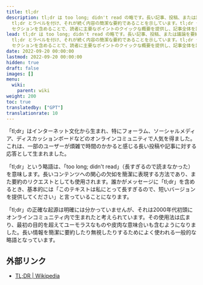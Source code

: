 ```yaml
---
title: tl;dr
description: tl;dr は too long; didn't read の略です。長い記事、投稿、または議論を要約するためによく使われます。当ウィキでは、各記事の最初の段落に
  tl;dr とラベルを付け、それが続く内容の簡潔な要約であることを示しています。tl;dr セクションは、独自のセリフ体フォントでわずかに装飾されており、他の記事とは明確に区別されます。tl;dr
  セクションを含めることで、読者に主要なポイントのクイックな概要を提供し、記事全体を読まずにキーポイントの情報を把握することができます。
lead: tl;dr は too long; didn't read の略です。長い記事、投稿、または議論を要約するためによく使われます。当ウィキでは、各記事の最初の段落に
  tl;dr とラベルを付け、それが続く内容の簡潔な要約であることを示しています。tl;dr セクションは、独自のセリフ体フォントでわずかに装飾されており、他の記事とは明確に区別されます。tl;dr
  セクションを含めることで、読者に主要なポイントのクイックな概要を提供し、記事全体を読まずにキーポイントの情報を把握することができます。
date: 2022-09-20 00:00:00
lastmod: 2022-09-20 00:00:00
hidden: true
draft: false
images: []
menu:
  wiki:
    parent: wiki
weight: 200
toc: true
translatedby: ["GPT"]
translationrate: 10
---
```


「tl;dr」はインターネット文化から生まれ、特にフォーラム、ソーシャルメディア、ディスカッションボードなどのオンラインコミュニティで人気を得ました。これは、一部のユーザーが煩雑で時間のかかると感じる長い投稿や記事に対する応答として生まれました。

「tl;dr」という略語は、「too long; didn't read」（長すぎるので読まなかった）を意味します。長いコンテンツへの関心の欠如を簡潔に表現する方法であり、また要約のリクエストとしても使用されます。誰かがメッセージに「tl;dr」を含めるとき、基本的には「このテキストは私にとって長すぎるので、短いバージョンを提供してください」と言っていることになります。

「tl;dr」の正確な起源は明確には分かっていませんが、それは2000年代初頭にオンラインコミュニティ内で生まれたと考えられています。その使用法は広まり、最初の目的を超えてユーモラスなものや皮肉な意味合いも含むようになりました。長い情報を簡潔に要約したり無視したりするためによく使われる一般的な略語となっています。

## 外部リンク

- [TL;DR | Wikipedia](https://ja.wikipedia.org/wiki/TL;DR)
